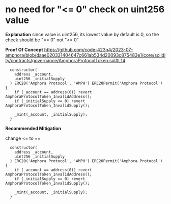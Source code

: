 # no need for "<= 0" check on uint256 value

**Explanation**
since value is uint256, its lowest value by default is 0, so the check should be "== 0" not "<= 0"

**Proof Of Concept**
https://github.com/code-423n4/2023-07-amphora/blob/daae020331404647c661ab534d20093c875483e1/core/solidity/contracts/governance/AmphoraProtocolToken.sol#L14
```
  constructor(
    address _account,
    uint256 _initialSupply
  ) ERC20('Amphora Protocol', 'AMPH') ERC20Permit('Amphora Protocol') {
    if (_account == address(0)) revert AmphoraProtocolToken_InvalidAddress();
    if (_initialSupply <= 0) revert AmphoraProtocolToken_InvalidSupply();

    _mint(_account, _initialSupply);
  }
```

**Recommended Mitigation**

change <= to ==
```
  constructor(
    address _account,
    uint256 _initialSupply
  ) ERC20('Amphora Protocol', 'AMPH') ERC20Permit('Amphora Protocol') {
    if (_account == address(0)) revert AmphoraProtocolToken_InvalidAddress();
    if (_initialSupply == 0) revert AmphoraProtocolToken_InvalidSupply();

    _mint(_account, _initialSupply);
  }
```


